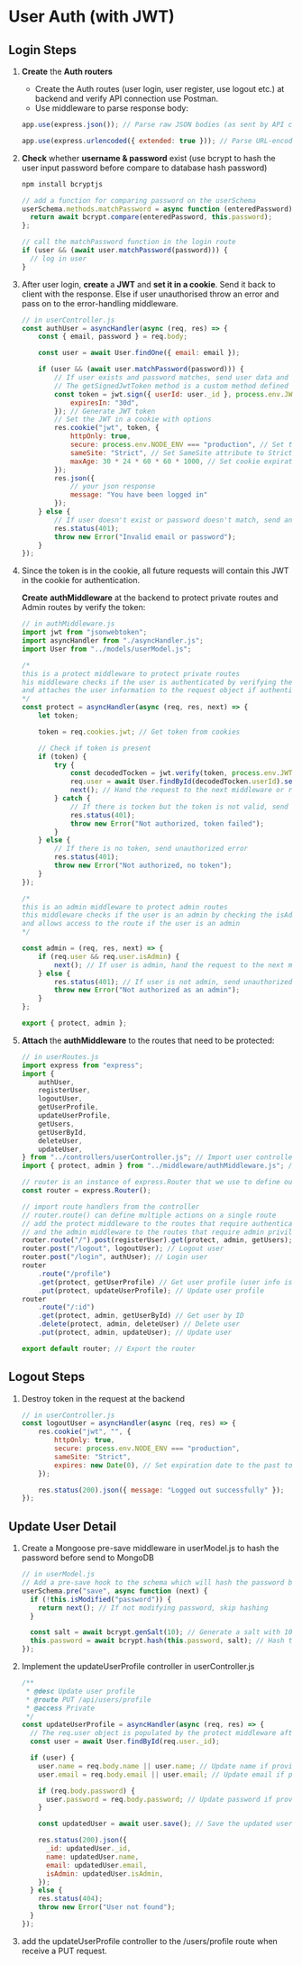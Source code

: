 # User Auth (with JWT)

## Login Steps

1. **Create** the **Auth routers**
   
   - Create the Auth routes (user login, user register, use logout etc.) at backend and verify API connection use Postman.
   - Use middleware to parse response body:
   
   ```js
   app.use(express.json()); // Parse raw JSON bodies (as sent by API clients)
   
   app.use(express.urlencoded({ extended: true })); // Parse URL-encoded bodies (as sent by HTML forms)
   ```
   
2. **Check** whether **username & password** exist (use bcrypt to hash the user input password before compare to database hash password)

   ```bash
   npm install bcryptjs
   ```

   ```js
   // add a function for comparing password on the userSchema
   userSchema.methods.matchPassword = async function (enteredPassword) {
     return await bcrypt.compare(enteredPassword, this.password);
   };
   
   // call the matchPassword function in the login route
   if (user && (await user.matchPassword(password))) {
     // log in user
   }
   ```

3. After user login, **create** a **JWT** and **set it in a cookie**. Send it back to client with the response. Else if user unauthorised throw an error and pass on to the error-handling middleware.

   ```js
   // in userController.js
   const authUser = asyncHandler(async (req, res) => {
       const { email, password } = req.body;
   
       const user = await User.findOne({ email: email });
   
       if (user && (await user.matchPassword(password))) {
           // If user exists and password matches, send user data and token
           // The getSignedJwtToken method is a custom method defined in the User model that generates a JWT token
           const token = jwt.sign({ userId: user._id }, process.env.JWT_SECRET, {
               expiresIn: "30d",
           }); // Generate JWT token
           // Set the JWT in a cookie with options
           res.cookie("jwt", token, {
               httpOnly: true,
               secure: process.env.NODE_ENV === "production", // Set to true if in production to use secure cookies with HTTPS
               sameSite: "Strict", // Set SameSite attribute to Strict to prevent CSRF attacks
               maxAge: 30 * 24 * 60 * 60 * 1000, // Set cookie expiration to 30 days in milliseconds
           });
           res.json({
               // your json response
               message: "You have been logged in"
           });
       } else {
           // If user doesn't exist or password doesn't match, send an error response
           res.status(401);
           throw new Error("Invalid email or password");
       }
   });
   ```
   
4. Since the token is in the cookie, all future requests will contain this JWT in the cookie for authentication.

   **Create** **authMiddleware** at the backend to protect private routes and Admin routes by verify the token:

   ```js
   // in authMiddleware.js
   import jwt from "jsonwebtoken";
   import asyncHandler from "./asyncHandler.js";
   import User from "../models/userModel.js";
   
   /* 
   this is a protect middleware to protect private routes
   his middleware checks if the user is authenticated by verifying the JWT token
   and attaches the user information to the request object if authenticated
   */
   const protect = asyncHandler(async (req, res, next) => {
       let token;
   
       token = req.cookies.jwt; // Get token from cookies
   
       // Check if token is present
       if (token) {
           try {
               const decodedTocken = jwt.verify(token, process.env.JWT_SECRET); // Verify the token using the secret key
               req.user = await User.findById(decodedTocken.userId).select("-password"); // Find the user by ID and exclude the password field and attach it to the request object
               next(); // Hand the request to the next middleware or route handler
           } catch {
               // If there is tocken but the token is not valid, send unauthorized error
               res.status(401);
               throw new Error("Not authorized, token failed");
           }
       } else {
           // If there is no token, send unauthorized error
           res.status(401);
           throw new Error("Not authorized, no token");
       }
   });
   
   /*
   this is an admin middleware to protect admin routes
   this middleware checks if the user is an admin by checking the isAdmin field in the user object
   and allows access to the route if the user is an admin
   */
   
   const admin = (req, res, next) => {
       if (req.user && req.user.isAdmin) {
           next(); // If user is admin, hand the request to the next middleware or route handler
       } else {
           res.status(401); // If user is not admin, send unauthorized error
           throw new Error("Not authorized as an admin");
       }
   };
   
   export { protect, admin };
   
   ```

5. **Attach** the **authMiddleware** to the routes that need to be protected:

   ```js
   // in userRoutes.js
   import express from "express";
   import {
       authUser,
       registerUser,
       logoutUser,
       getUserProfile,
       updateUserProfile,
       getUsers,
       getUserById,
       deleteUser,
       updateUser,
   } from "../controllers/userController.js"; // Import user controller functions
   import { protect, admin } from "../middleware/authMiddleware.js"; // Import middleware for authentication and authorization
   
   // router is an instance of express.Router that we use to define our routes
   const router = express.Router();
   
   // import route handlers from the controller
   // router.route() can define multiple actions on a single route
   // add the protect middleware to the routes that require authentication
   // and the admin middleware to the routes that require admin privileges
   router.route("/").post(registerUser).get(protect, admin, getUsers); // Fetch all users
   router.post("/logout", logoutUser); // Logout user
   router.post("/login", authUser); // Login user
   router
       .route("/profile")
       .get(protect, getUserProfile) // Get user profile (user info is in the token, no need to pass it in the request)
       .put(protect, updateUserProfile); // Update user profile
   router
       .route("/:id")
       .get(protect, admin, getUserById) // Get user by ID
       .delete(protect, admin, deleteUser) // Delete user
       .put(protect, admin, updateUser); // Update user
   
   export default router; // Export the router
   
   ```

   

## Logout Steps

1. Destroy token in the request at the backend

   ```js
   // in userController.js
   const logoutUser = asyncHandler(async (req, res) => {
       res.cookie("jwt", "", {
           httpOnly: true,
           secure: process.env.NODE_ENV === "production",
           sameSite: "Strict",
           expires: new Date(0), // Set expiration date to the past to clear the cookie
       });
   
       res.status(200).json({ message: "Logged out successfully" });
   });
   ```



## Update User Detail

1. Create a Mongoose pre-save middleware in userModel.js to hash the password before send to MongoDB

   ```js
   // in userModel.js
   // Add a pre-save hook to the schema which will hash the password before saving it to the database
   userSchema.pre("save", async function (next) {
     if (!this.isModified("password")) {
       return next(); // If not modifying password, skip hashing
     }
   
     const salt = await bcrypt.genSalt(10); // Generate a salt with 10 rounds of hashing
     this.password = await bcrypt.hash(this.password, salt); // Hash the password with the salt
   });
   ```

2. Implement the updateUserProfile controller in userController.js

   ```js
   /**
    * @desc Update user profile
    * @route PUT /api/users/profile
    * @access Private
    */
   const updateUserProfile = asyncHandler(async (req, res) => {
     // The req.user object is populated by the protect middleware after verifying the token
     const user = await User.findById(req.user._id);
   
     if (user) {
       user.name = req.body.name || user.name; // Update name if provided, otherwise keep the existing name
       user.email = req.body.email || user.email; // Update email if provided, otherwise keep the existing email
   
       if (req.body.password) {
         user.password = req.body.password; // Update password if provided
       }
   
       const updatedUser = await user.save(); // Save the updated user to the database
   
       res.status(200).json({
         _id: updatedUser._id,
         name: updatedUser.name,
         email: updatedUser.email,
         isAdmin: updatedUser.isAdmin,
       });
     } else {
       res.status(404);
       throw new Error("User not found");
     }
   });
   ```

3. add the updateUserProfile controller to the /users/profile route when receive a PUT request.

   

